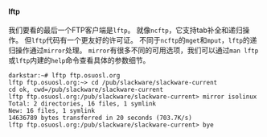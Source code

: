 #### lftp

我们要看的最后一个FTP客户端是`lftp`。
就像`ncftp`，它支持tab补全和递归操作。
但`lftp`代码有一个更友好的许可证。
不同于`ncftp`的`mget`和`mput`，`lftp`的递归操作通过`mirror`处理。
`mirror`有很多不同的可用选项，我们可以通过`man lftp`或`lftp`内建的`help`命令查看具体的参数细节。

```
darkstar:~# lftp ftp.osuosl.org
lftp ftp.osuosl.org:~> cd /pub/slackware/slackware-current
cd ok, cwd=/pub/slackware/slackware-current            
lftp ftp.osuosl.org:/pub/slackware/slackware-current> mirror isolinux
Total: 2 directories, 16 files, 1 symlink                                      
New: 16 files, 1 symlink
14636789 bytes transferred in 20 seconds (703.7K/s)
lftp ftp.osuosl.org:/pub/slackware/slackware-current> bye
```
